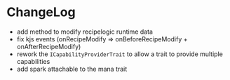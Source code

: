 # ChangeLog

* add method to modify recipelogic runtime data
* fix kjs events (onRecipeModify => onBeforeRecipeModify + onAfterRecipeModify)
* rework the `ICapabilityProviderTrait` to allow a trait to provide multiple capabilities
* add spark attachable to the mana trait
